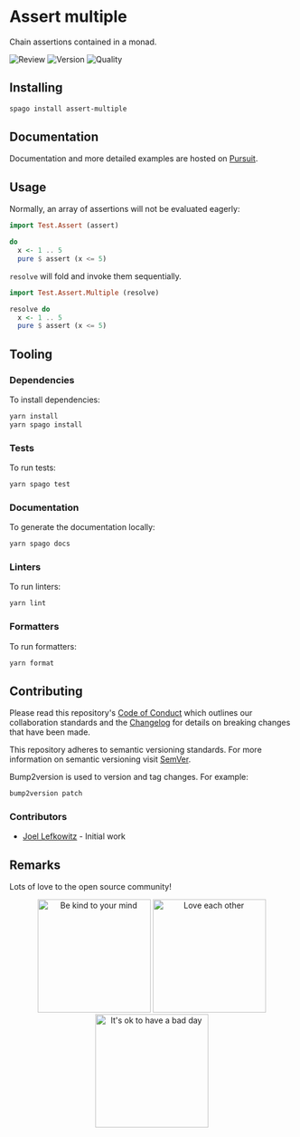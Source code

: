 # Assert multiple

Chain assertions contained in a monad.

![Review](https://img.shields.io/github/actions/workflow/status/JoelLefkowitz/assert-multiple/review.yml)
![Version](https://pursuit.purescript.org/packages/purescript-assert-multiple/badge)
![Quality](https://img.shields.io/codacy/grade/e554a1597f8b40d9b7e54d7923c2049f)

## Installing

```bash
spago install assert-multiple
```

## Documentation

Documentation and more detailed examples are hosted on [Pursuit](https://pursuit.purescript.org/packages/purescript-assert-multiple).

## Usage

Normally, an array of assertions will not be evaluated eagerly:

```purs
import Test.Assert (assert)

do
  x <- 1 .. 5
  pure $ assert (x <= 5)
```

`resolve` will fold and invoke them sequentially.

```purs
import Test.Assert.Multiple (resolve)

resolve do
  x <- 1 .. 5
  pure $ assert (x <= 5)
```

## Tooling

### Dependencies

To install dependencies:

```bash
yarn install
yarn spago install
```

### Tests

To run tests:

```bash
yarn spago test
```

### Documentation

To generate the documentation locally:

```bash
yarn spago docs
```

### Linters

To run linters:

```bash
yarn lint
```

### Formatters

To run formatters:

```bash
yarn format
```

## Contributing

Please read this repository's [Code of Conduct](CODE_OF_CONDUCT.md) which outlines our collaboration standards and the [Changelog](CHANGELOG.md) for details on breaking changes that have been made.

This repository adheres to semantic versioning standards. For more information on semantic versioning visit [SemVer](https://semver.org).

Bump2version is used to version and tag changes. For example:

```bash
bump2version patch
```

### Contributors

- [Joel Lefkowitz](https://github.com/joellefkowitz) - Initial work

## Remarks

Lots of love to the open source community!

<div align='center'>
    <img width=200 height=200 src='https://media.giphy.com/media/osAcIGTSyeovPq6Xph/giphy.gif' alt='Be kind to your mind' />
    <img width=200 height=200 src='https://media.giphy.com/media/KEAAbQ5clGWJwuJuZB/giphy.gif' alt='Love each other' />
    <img width=200 height=200 src='https://media.giphy.com/media/WRWykrFkxJA6JJuTvc/giphy.gif' alt="It's ok to have a bad day" />
</div>
